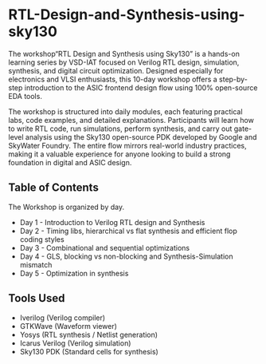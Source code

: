 # RTL-Design-and-Synthesis-using-sky130
The workshop“RTL Design and Synthesis using Sky130” is a hands-on learning series by VSD-IAT focused on Verilog RTL design, simulation, synthesis, and digital circuit optimization. Designed especially for electronics and VLSI enthusiasts, this 10-day workshop offers a step-by-step introduction to the ASIC frontend design flow using 100% open-source EDA tools.

The workshop is structured into daily modules, each featuring practical labs, code examples, and detailed explanations. Participants will learn how to write RTL code, run simulations, perform synthesis, and carry out gate-level analysis using the Sky130 open-source PDK developed by Google and SkyWater Foundry. The entire flow mirrors real-world industry practices, making it a valuable experience for anyone looking to build a strong foundation in digital and ASIC design.

## Table of Contents
The Workshop is organized by day.
* Day 1 -  Introduction to Verilog RTL design and Synthesis
* Day 2 - Timing libs, hierarchical vs flat synthesis and efficient flop coding styles
* Day 3 - Combinational and sequential optimizations
* Day 4 - GLS, blocking vs non-blocking and Synthesis-Simulation mismatch
* Day 5 - Optimization in synthesis

## Tools Used
* Iverilog (Verilog compiler)
* GTKWave (Waveform viewer)
* Yosys (RTL synthesis / Netlist generation)
* Icarus Verilog (Verilog simulation)
* Sky130 PDK (Standard cells for synthesis)